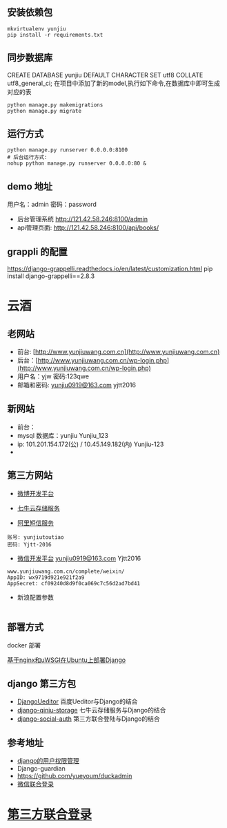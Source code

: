 ## 安装依赖包
```
mkvirtualenv yunjiu
pip install -r requirements.txt
```

## 同步数据库

CREATE DATABASE yunjiu DEFAULT CHARACTER SET utf8 COLLATE utf8_general_ci; 
在项目中添加了新的model,执行如下命令,在数据库中即可生成对应的表
```
python manage.py makemigrations
python manage.py migrate
```

## 运行方式
```
python manage.py runserver 0.0.0.0:8100
# 后台运行方式: 
nohup python manage.py runserver 0.0.0.0:80 &
```

## demo 地址

用户名：admin 密码：password
* 后台管理系统 http://121.42.58.246:8100/admin   
* api管理页面: http://121.42.58.246:8100/api/books/  

## grappli 的配置
https://django-grappelli.readthedocs.io/en/latest/customization.html
pip install django-grappelli==2.8.3

# 云酒

## 老网站
* 前台: [http://www.yunjiuwang.com.cn](http://www.yunjiuwang.com.cn)
* 后台：[http://www.yunjiuwang.com.cn/wp-login.php](http://www.yunjiuwang.com.cn/wp-login.php)
* 用户名：yjw 密码:123qwe
* 邮箱和密码: yunjiu0919@163.com yjtt2016

## 新网站
* 前台：
* mysql 数据库：yunjiu Yunjiu_123
* ip: 101.201.154.172(公) / 10.45.149.182(内) Yunjiu-123
*

## 第三方网站
* [微博开发平台](http://open.weibo.com/)
* [七牛云存储服务](https://developer.qiniu.io/kodo)


* [阿里短信服务](https://yq.aliyun.com/articles/59928?spm=5176.730006-cmapi011900.102.10.6D8ioI)
```
账号: yunjiutoutiao
密码: Yjtt-2016
```

* [微信开发平台](https://open.weixin.qq.com/) yunjiu0919@163.com Yjtt2016
```
www.yunjiuwang.com.cn/complete/weixin/
AppID: wx9719d921e921f2a9
AppSecret: cf09240d8d9f0ca069c7c56d2ad7bd41
```

* 新浪配置参数
```

```

## 部署方式
docker 部署

[基于nginx和uWSGI在Ubuntu上部署Django](http://www.jianshu.com/p/e6ff4a28ab5a)

## django 第三方包
* [DjangoUeditor](https://github.com/zhangfisher/DjangoUeditor) 百度Ueditor与Django的结合
* [django-qiniu-storage]() 七牛云存储服务与Django的结合
* [django-social-auth](https://github.com/omab/django-social-auth)  第三方联合登陆与Django的结合


## 参考地址
* [django的用户权限管理](http://blog.csdn.net/onlyanyz/article/details/46805547)
* Django-guardian
* https://github.com/yueyoum/duckadmin
* [微信联合登录](https://segmentfault.com/a/1190000008701211?utm_source=tuicool&utm_medium=referral) 
# [第三方联合登录](https://my.oschina.net/duoduo3369/blog/300858)

